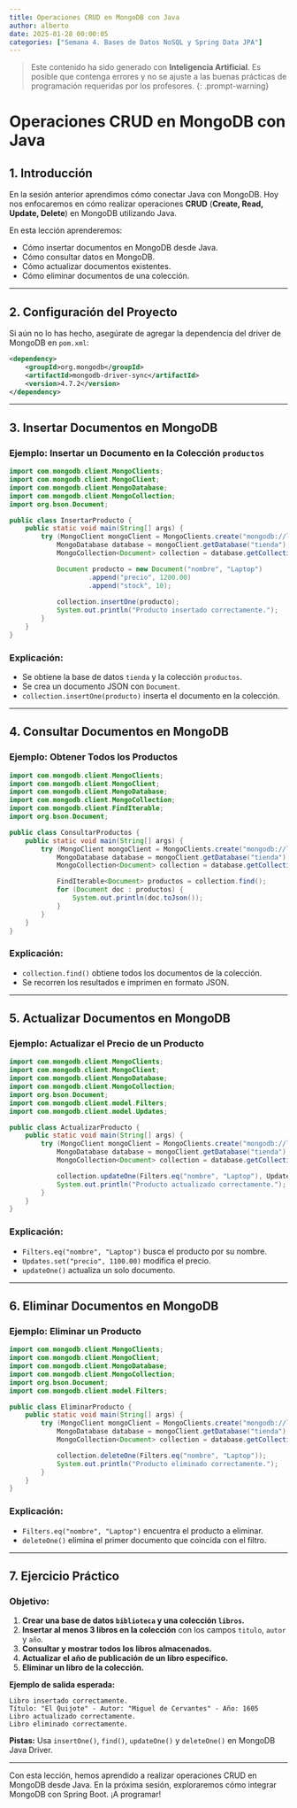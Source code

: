 ```yaml
---
title: Operaciones CRUD en MongoDB con Java
author: alberto
date: 2025-01-28 00:00:05
categories: ["Semana 4. Bases de Datos NoSQL y Spring Data JPA"]
---
```


> Este contenido ha sido generado con **Inteligencia Artificial**. Es posible que contenga errores y no se ajuste a las
> buenas prácticas de programación requeridas por los profesores.
{: .prompt-warning}

# Operaciones CRUD en MongoDB con Java

## 1. Introducción

En la sesión anterior aprendimos cómo conectar Java con MongoDB. Hoy nos enfocaremos en cómo realizar operaciones **CRUD** (**Create, Read, Update, Delete**) en MongoDB utilizando Java.

En esta lección aprenderemos:
- Cómo insertar documentos en MongoDB desde Java.
- Cómo consultar datos en MongoDB.
- Cómo actualizar documentos existentes.
- Cómo eliminar documentos de una colección.

---

## 2. Configuración del Proyecto

Si aún no lo has hecho, asegúrate de agregar la dependencia del driver de MongoDB en `pom.xml`:

```xml
<dependency>
    <groupId>org.mongodb</groupId>
    <artifactId>mongodb-driver-sync</artifactId>
    <version>4.7.2</version>
</dependency>
```

---

## 3. Insertar Documentos en MongoDB

### **Ejemplo: Insertar un Documento en la Colección `productos`**
```java
import com.mongodb.client.MongoClients;
import com.mongodb.client.MongoClient;
import com.mongodb.client.MongoDatabase;
import com.mongodb.client.MongoCollection;
import org.bson.Document;

public class InsertarProducto {
    public static void main(String[] args) {
        try (MongoClient mongoClient = MongoClients.create("mongodb://localhost:27017")) {
            MongoDatabase database = mongoClient.getDatabase("tienda");
            MongoCollection<Document> collection = database.getCollection("productos");

            Document producto = new Document("nombre", "Laptop")
                    .append("precio", 1200.00)
                    .append("stock", 10);
            
            collection.insertOne(producto);
            System.out.println("Producto insertado correctamente.");
        }
    }
}
```

### **Explicación:**
- Se obtiene la base de datos `tienda` y la colección `productos`.
- Se crea un documento JSON con `Document`.
- `collection.insertOne(producto)` inserta el documento en la colección.

---

## 4. Consultar Documentos en MongoDB

### **Ejemplo: Obtener Todos los Productos**
```java
import com.mongodb.client.MongoClients;
import com.mongodb.client.MongoClient;
import com.mongodb.client.MongoDatabase;
import com.mongodb.client.MongoCollection;
import com.mongodb.client.FindIterable;
import org.bson.Document;

public class ConsultarProductos {
    public static void main(String[] args) {
        try (MongoClient mongoClient = MongoClients.create("mongodb://localhost:27017")) {
            MongoDatabase database = mongoClient.getDatabase("tienda");
            MongoCollection<Document> collection = database.getCollection("productos");

            FindIterable<Document> productos = collection.find();
            for (Document doc : productos) {
                System.out.println(doc.toJson());
            }
        }
    }
}
```

### **Explicación:**
- `collection.find()` obtiene todos los documentos de la colección.
- Se recorren los resultados e imprimen en formato JSON.

---

## 5. Actualizar Documentos en MongoDB

### **Ejemplo: Actualizar el Precio de un Producto**
```java
import com.mongodb.client.MongoClients;
import com.mongodb.client.MongoClient;
import com.mongodb.client.MongoDatabase;
import com.mongodb.client.MongoCollection;
import org.bson.Document;
import com.mongodb.client.model.Filters;
import com.mongodb.client.model.Updates;

public class ActualizarProducto {
    public static void main(String[] args) {
        try (MongoClient mongoClient = MongoClients.create("mongodb://localhost:27017")) {
            MongoDatabase database = mongoClient.getDatabase("tienda");
            MongoCollection<Document> collection = database.getCollection("productos");

            collection.updateOne(Filters.eq("nombre", "Laptop"), Updates.set("precio", 1100.00));
            System.out.println("Producto actualizado correctamente.");
        }
    }
}
```

### **Explicación:**
- `Filters.eq("nombre", "Laptop")` busca el producto por su nombre.
- `Updates.set("precio", 1100.00)` modifica el precio.
- `updateOne()` actualiza un solo documento.

---

## 6. Eliminar Documentos en MongoDB

### **Ejemplo: Eliminar un Producto**
```java
import com.mongodb.client.MongoClients;
import com.mongodb.client.MongoClient;
import com.mongodb.client.MongoDatabase;
import com.mongodb.client.MongoCollection;
import org.bson.Document;
import com.mongodb.client.model.Filters;

public class EliminarProducto {
    public static void main(String[] args) {
        try (MongoClient mongoClient = MongoClients.create("mongodb://localhost:27017")) {
            MongoDatabase database = mongoClient.getDatabase("tienda");
            MongoCollection<Document> collection = database.getCollection("productos");

            collection.deleteOne(Filters.eq("nombre", "Laptop"));
            System.out.println("Producto eliminado correctamente.");
        }
    }
}
```

### **Explicación:**
- `Filters.eq("nombre", "Laptop")` encuentra el producto a eliminar.
- `deleteOne()` elimina el primer documento que coincida con el filtro.

---

## 7. **Ejercicio Práctico**

### **Objetivo:**
1. **Crear una base de datos `biblioteca` y una colección `libros`.**
2. **Insertar al menos 3 libros en la colección** con los campos `titulo`, `autor` y `año`.
3. **Consultar y mostrar todos los libros almacenados.**
4. **Actualizar el año de publicación de un libro específico.**
5. **Eliminar un libro de la colección.**

**Ejemplo de salida esperada:**
```
Libro insertado correctamente.
Título: "El Quijote" - Autor: "Miguel de Cervantes" - Año: 1605
Libro actualizado correctamente.
Libro eliminado correctamente.
```

**Pistas:** Usa `insertOne()`, `find()`, `updateOne()` y `deleteOne()` en MongoDB Java Driver.

---

Con esta lección, hemos aprendido a realizar operaciones CRUD en MongoDB desde Java. En la próxima sesión, exploraremos cómo integrar MongoDB con Spring Boot. ¡A programar!
